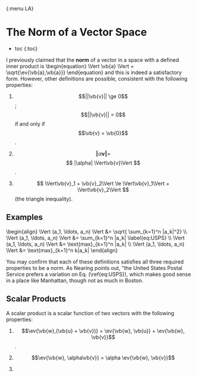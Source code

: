 {:menu LA}

# The Norm of a Vector Space

* toc
{:toc}

I previously claimed that the **norm** of a vector in a space with a defined inner product is
\begin{equation}
  \Vert \vb{a} \Vert = \sqrt{\ev{\vb{a},\vb{a}}}
\end{equation}
and this is indeed a satisfactory form. However, other definitions are possible, consistent with the following properties:

1. $$||\vb{v}|| \ge 0$$ ; $$||\vb{v}|| = 0$$
   if and only if $$\vb{v} = \vb{0}$$.

2. $$ \Vert\alpha \mathbf{v}\Vert = $$
   $$ |\alpha| \Vert\vb{v}\Vert $$.

3. $$ \Vert\vb{v}_1 + \vb{v}_2\Vert \le \Vert\vb{v}_1\Vert + \Vert\vb{v}_2\Vert $$ (the triangle inequality).

## Examples

\begin{align}
    \Vert (a\_1, \ldots, a\_n) \Vert &= \sqrt{ \sum_{k=1}^n |a\_k|^2} \\\ 
    \Vert (a\_1, \ldots, a\_n) \Vert &= \sum\_{k=1}^n |a\_k| \label{eq:USPS} \\\ 
    \Vert (a\_1, \ldots, a\_n) \Vert &= \text{max}\_{k=1}^n |a\_k|  \\\ 
    \Vert (a\_1, \ldots, a\_n) \Vert &= \text{max}\_{k=1}^n k|a\_k|
\end{align}

You may confirm that each of these definitions satisfies all three required properties to be a norm.
As Nearing points out, "the United States Postal Service prefers a variation on Eq.&nbsp;(\ref{eq:USPS}), which makes good sense in a place like Manhattan, though not as much in Boston.

## Scalar Products

A scalar product is a scalar function of two vectors with the following properties:

1. $$\ev{\vb{w},(\vb{u} + \vb{v})} = \ev{\vb{w}, \vb{u}} + \ev{\vb{w}, \vb{v}}$$.

2. $$\ev{\vb{w}, \alpha\vb{v}} = \alpha \ev{\vb{w}, \vb{v}}$$

3. 
